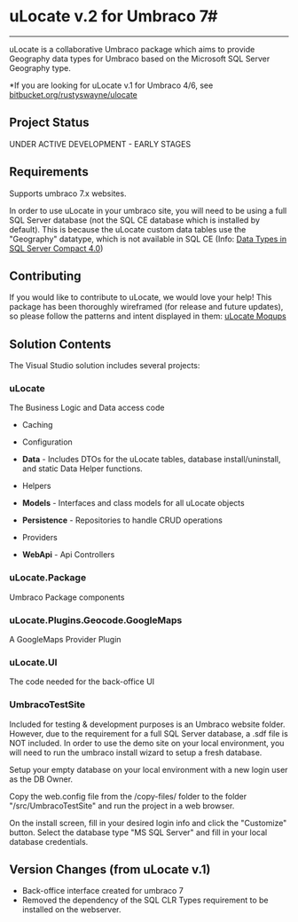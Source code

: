 # uLocate v.2 for Umbraco 7#

----------


uLocate is a collaborative Umbraco package which aims to provide Geography data types for Umbraco based on the Microsoft SQL Server Geography type.

*If you are looking for uLocate v.1 for Umbraco 4/6, see [bitbucket.org/rustyswayne/ulocate](https://bitbucket.org/rustyswayne/ulocate)

## Project Status
UNDER ACTIVE DEVELOPMENT - EARLY STAGES

## Requirements
Supports umbraco 7.x websites.

In order to use uLocate in your umbraco site, you will need to be using a full SQL Server database (not the SQL CE database which is installed by default). This is because the uLocate custom data tables use the "Geography" datatype, which is not available in SQL CE (Info:
[Data Types in SQL Server Compact 4.0](http://msdn.microsoft.com/en-us/library/ms172424%28SQL.110%29.aspx))

## Contributing

If you would like to contribute to uLocate, we would love your help! This package has been thoroughly wireframed (for release and future updates), so please follow the patterns and intent displayed in them: [uLocate Moqups](https://moqups.com/mindfly/9TFhrBLu)

## Solution Contents

The Visual Studio solution includes several projects:

### uLocate
The Business Logic and Data access code

* Caching

* Configuration

* **Data** - Includes DTOs for the uLocate tables, database install/uninstall, and static Data Helper functions.

* Helpers

* **Models** - Interfaces and class models for all uLocate objects

* **Persistence** - Repositories to handle CRUD operations

* Providers

* **WebApi** - Api Controllers

### uLocate.Package
Umbraco Package components

### uLocate.Plugins.Geocode.GoogleMaps
A GoogleMaps Provider Plugin

### uLocate.UI

The code needed for the back-office UI

### UmbracoTestSite

Included for testing & development purposes is an Umbraco website folder. However, due to the requirement for a full SQL Server database, a .sdf file is NOT included. In order to use the demo site on your local environment, you will need to run the umbraco install wizard to setup a fresh database. 

Setup your empty database on your local environment with a new login user as the DB Owner.

Copy the web.config file from the /copy-files/ folder to the folder "/src/UmbracoTestSite" and run the project in a web browser.

On the install screen, fill in your desired login info and click the "Customize" button. Select the database type "MS SQL Server" and fill in your local database credentials. 


## Version Changes (from uLocate v.1)
* Back-office interface created for umbraco 7
* Removed the dependency of the SQL CLR Types requirement to be installed on the webserver.

